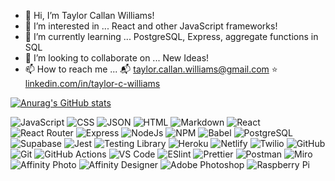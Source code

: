 

- 👋 Hi, I’m Taylor Callan Williams! 
- 👀 I’m interested in ... React and other JavaScript frameworks!
- 🌱 I’m currently learning ... PostgreSQL, Express, aggregate functions in SQL
- 💞️ I’m looking to collaborate on ... New Ideas! 
- 📫 How to reach me ... 
    	:mailbox_with_mail: taylor.callan.williams@gmail.com
      :star: [linkedin.com/in/taylor-c-williams](http://www.linkedin.com/in/taylor-c-williams)


[![Anurag's GitHub stats](https://github-readme-stats.vercel.app/api?username=taylor-c-williams&hide=stars&show_icons=true&theme=radical)](https://github.com/taylor-c-williams)


![JavaScript](https://img.shields.io/badge/JavaScript-323330?style=for-the-badge&logo=javascript&logoColor=F7DF1E) ![CSS](https://img.shields.io/badge/CSS3-1572B6?style=for-the-badge&logo=css3&logoColor=white) ![JSON](https://img.shields.io/badge/json-5E5C5C?style=for-the-badge&logo=json&logoColor=white) ![HTML](https://img.shields.io/badge/HTML5-E34F26?style=for-the-badge&logo=html5&logoColor=white) ![Markdown](https://img.shields.io/badge/markdown-%23000000.svg?style=for-the-badge&logo=markdown&logoColor=white)
![React](https://img.shields.io/badge/React-20232A?style=for-the-badge&logo=react&logoColor=61DAFB) ![React Router](https://img.shields.io/badge/React_Router-CA4245?style=for-the-badge&logo=react-router&logoColor=white) ![Express](https://img.shields.io/badge/Express.js-000000?style=for-the-badge&logo=express&logoColor=white) ![NodeJs](https://img.shields.io/badge/Node.js-339933?style=for-the-badge&logo=nodedotjs&logoColor=white) ![NPM](https://img.shields.io/badge/npm-CB3837?style=for-the-badge&logo=npm&logoColor=white) ![Babel](https://img.shields.io/badge/Babel-F9DC3E?style=for-the-badge&logo=babel&logoColor=white)
![PostgreSQL](https://img.shields.io/badge/PostgreSQL-316192?style=for-the-badge&logo=postgresql&logoColor=white) ![Supabase](	https://img.shields.io/badge/Supabase-181818?style=for-the-badge&logo=supabase&logoColor=white) 
![Jest](https://img.shields.io/badge/Jest-C21325?style=for-the-badge&logo=jest&logoColor=white) ![Testing Library](https://img.shields.io/badge/-TestingLibrary-%23E33332?style=for-the-badge&logo=testing-library&logoColor=white)
![Heroku](https://img.shields.io/badge/Heroku-430098?style=for-the-badge&logo=heroku&logoColor=white) ![Netlify](https://img.shields.io/badge/Netlify-00C7B7?style=for-the-badge&logo=netlify&logoColor=white) ![Twilio](https://img.shields.io/badge/Twilio-F22F46?style=for-the-badge&logo=Twilio&logoColor=white)
![GitHub](https://img.shields.io/badge/github-%23121011.svg?style=for-the-badge&logo=github&logoColor=white) ![Git](https://img.shields.io/badge/GIT-E44C30?style=for-the-badge&logo=git&logoColor=white) ![GitHub Actions](https://img.shields.io/badge/githubactions-%232671E5.svg?style=for-the-badge&logo=githubactions&logoColor=white)
![VS Code](https://img.shields.io/badge/Visual_Studio_Code-0078D4?style=for-the-badge&logo=visual%20studio%20code&logoColor=white) ![ESlint](https://img.shields.io/badge/eslint-3A33D1?style=for-the-badge&logo=eslint&logoColor=white) ![Prettier](https://img.shields.io/badge/prettier-1A2C34?style=for-the-badge&logo=prettier&logoColor=F7BA3E) ![Postman](https://img.shields.io/badge/Postman-FF6C37?style=for-the-badge&logo=Postman&logoColor=white) ![Miro](https://img.shields.io/badge/Miro-050038?style=for-the-badge&logo=Miro&logoColor=white)![Affinity Photo](https://img.shields.io/badge/affinityphoto-%237E4DD2.svg?style=for-the-badge&logo=affinity-photo&logoColor=white) ![Affinity Designer](	https://img.shields.io/badge/affinitydesginer-%231B72BE.svg?style=for-the-badge&logo=affinity-designer&logoColor=white) ![Adobe Photoshop](https://img.shields.io/badge/Adobe%20Photoshop-31A8FF?style=for-the-badge&logo=Adobe%20Photoshop&logoColor=black) ![Raspberry Pi](https://img.shields.io/badge/Raspberry%20Pi-A22846?style=for-the-badge&logo=Raspberry%20Pi&logoColor=white)
